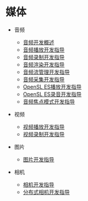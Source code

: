 # 媒体

- 音频
    - [音频开发概述](audio-overview.md)
    - [音频播放开发指导](audio-playback.md)
    - [音频录制开发指导](audio-recorder.md)
    - [音频渲染开发指导](audio-renderer.md)
    - [音频流管理开发指导](audio-stream-manager.md)
    - [音频采集开发指导](audio-capturer.md)
    - [OpenSL ES播放开发指导](opensles-playback.md)
    - [OpenSL ES录音开发指导](opensles-capture.md)
    - [音频焦点模式开发指导](audio-interruptmode.md)

- 视频
  - [视频播放开发指导](video-playback.md)
  - [视频录制开发指导](video-recorder.md)

- 图片
  - [图片开发指导](image.md)

- 相机
  - [相机开发指导](camera.md)
  - [分布式相机开发指导](remote-camera.md)